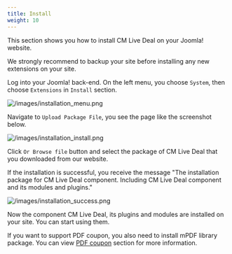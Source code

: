 ```yaml
---
title: Install
weight: 10
---
```

This section shows you how to install CM Live Deal on your Joomla! website.

We strongly recommend to backup your site before installing any new extensions on your site.

Log into your Joomla! back-end. On the left menu, you choose `System`, then choose `Extensions` in `Install` section.

![/images/installation_menu.png](/images/installation_menu.png)

Navigate to `Upload Package File`, you see the page like the screenshot below.

![/images/installation_install.png](/images/installation_install.png)

Click `Or Browse file` button and select the package of CM Live Deal that you downloaded from our website.

If the installation is successful, you receive the message "The installation package for CM Live Deal component. Including CM Live Deal component and its modules and plugins."

![/images/installation_success.png](/images/installation_success.png)

Now the component CM Live Deal, its plugins and modules are installed on your site. You can start using them.

If you want to support PDF coupon, you also need to install mPDF library package. You can view [PDF coupon](/pdf-coupon) section for more information.
